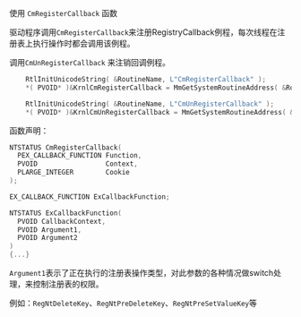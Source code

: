 使用 `CmRegisterCallback` 函数

驱动程序调用`CmRegisterCallback`来注册RegistryCallback例程，每次线程在注册表上执行操作时都会调用该例程。

调用`CmUnRegisterCallback` 来注销回调例程。

```C++
    RtlInitUnicodeString( &RoutineName, L"CmRegisterCallback" );
    *( PVOID* )&KrnlCmRegisterCallback = MmGetSystemRoutineAddress( &RoutineName );

    RtlInitUnicodeString( &RoutineName, L"CmUnRegisterCallback" );
    *( PVOID* )&KrnlCmUnRegisterCallback = MmGetSystemRoutineAddress( &RoutineName );
```

函数声明：
```C++
NTSTATUS CmRegisterCallback(
  PEX_CALLBACK_FUNCTION Function,
  PVOID                 Context,
  PLARGE_INTEGER        Cookie
);

EX_CALLBACK_FUNCTION ExCallbackFunction;

NTSTATUS ExCallbackFunction(
  PVOID CallbackContext,
  PVOID Argument1,
  PVOID Argument2
)
{...}
```

`Argument1`表示了正在执行的注册表操作类型，对此参数的各种情况做switch处理，来控制注册表的权限。

例如：`RegNtDeleteKey`、`RegNtPreDeleteKey`、`RegNtPreSetValueKey`等